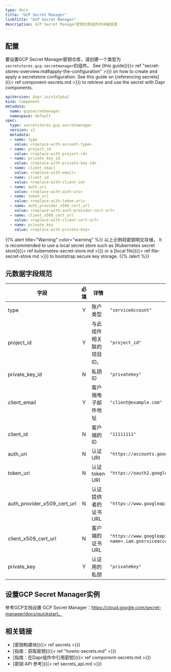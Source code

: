 ```yaml
---
type: docs
title: "GCP Secret Manager"
linkTitle: "GCP Secret Manager"
description: GCP Secret Manager密钥仓库组件的详细信息
---
```


## 配置

要设置GCP Secret Manager密钥仓库，请创建一个类型为`secretstores.gcp.secretmanager`的组件。 See [this guide]({{< ref "secret-stores-overview.md#apply-the-configuration" >}}) on how to create and apply a secretstore configuration. See this guide on [referencing secrets]({{< ref component-secrets.md >}}) to retrieve and use the secret with Dapr components.

```yaml
apiVersion: dapr.io/v1alpha1
kind: Component
metadata:
  name: gcpsecretmanager
  namespace: default
spec:
  type: secretstores.gcp.secretmanager
  version: v1
  metadata:
  - name: type
    value: <replace-with-account-type>
  - name: project_id
    value: <replace-with-project-id>
  - name: private_key_id
    value: <replace-with-private-key-id>
  - name: client_email
    value: <replace-with-email>
  - name: client_id
    value: <replace-with-client-id>
  - name: auth_uri
    value: <replace-with-auth-uri> 
  - name: token_uri
    value: <replace-with-token-uri> 
  - name: auth_provider_x509_cert_url
    value: <replace-with-auth-provider-cert-url> 
  - name: client_x509_cert_url
    value: <replace-with-client-cert-url> 
  - name: private_key
    value: <replace-with-private-key>
```

{{% alert title="Warning" color="warning" %}}
以上示例将密钥明文存储， It is recommended to use a local secret store such as [Kubernetes secret store]({{< ref kubernetes-secret-store.md >}}) or a [local file]({{< ref file-secret-store.md >}}) to bootstrap secure key storage.
{{% /alert %}}

## 元数据字段规范

| 字段                              | 必填 | 详情             | 示例                                                                                                 |
| ------------------------------- |:--:| -------------- | -------------------------------------------------------------------------------------------------- |
| type                            | Y  | 账户类型           | `"serviceAccount"`                                                                                 |
| project_id                      | Y  | 与此组件相关联的项目 ID。 | `"project_id"`                                                                                     |
| private_key_id                | N  | 私钥ID           | `"privatekey"`                                                                                     |
| client_email                    | Y  | 客户端电子邮件地址      | `"client@example.com"`                                                                             |
| client_id                       | N  | 客户端的 ID        | `"11111111"`                                                                                       |
| auth_uri                        | N  | 认证URI          | `"https://accounts.google.com/o/oauth2/auth"`                                                      |
| token_uri                       | N  | 认证token URI    | `"https://oauth2.googleapis.com/token"`                                                            |
| auth_provider_x509_cert_url | N  | 认证提供者的证书URL    | `"https://www.googleapis.com/oauth2/v1/certs"`                                                     |
| client_x509_cert_url          | N  | 客户端的证书 URL     | `"https://www.googleapis.com/robot/v1/metadata/x509/<project-name>.iam.gserviceaccount.com"` |
| private_key                     | Y  | 认证用的私钥         | `"privateKey"`                                                                                     |

## 设置GCP Secret Manager实例

参考GCP文档设置 GCP Secret Manager：https://cloud.google.com/secret-manager/docs/quickstart。

## 相关链接
- [密钥构建块]({{< ref secrets >}})
- [指南：获取密钥]({{< ref "howto-secrets.md" >}})
- [指南：在Dapr组件中引用密钥]({{< ref component-secrets.md >}})
- [密钥 API 参考]({{< ref secrets_api.md >}})
